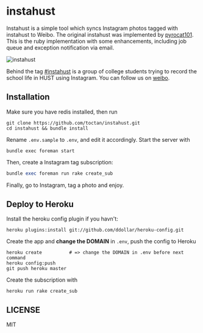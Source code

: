 # instahust

Instahust is a simple tool which syncs Instagram photos tagged with
instahust to Weibo.  The original instahust was implemented by
[pyrocat101](https://github.com/pyrocat101). This is the ruby
implementation with some enhancements, including job queue and
exception notification via email.

![instahust](http://distilleryimage0.s3.amazonaws.com/ceca1cacc35f11e2b56022000a9f1354_7.jpg)

Behind the tag [#instahust](http://statigr.am/tag/instahust) is a
group of college students trying to record the school life in HUST
using Instagram. You can follow us on [weibo](http://weibo.com/instahust).

## Installation

Make sure you have redis installed, then run

```
git clone https://github.com/toctan/instahust.git
cd instahust && bundle install
```

Rename `.env.sample` to `.env`, and edit it accordingly.  Start the
server with
```
bundle exec foreman start
```

Then, create a Instagram tag subscription:
```ruby
bundle exec foreman run rake create_sub
```

Finally, go to Instagram, tag a photo and enjoy.

## Deploy to Heroku

Install the heroku config plugin if you havn't:
```
heroku plugins:install git://github.com/ddollar/heroku-config.git
```

Create the app and **change the DOMAIN** in `.env`, push the config
to Heroku

```
heroku create          # => change the DOMAIN in .env before next command
heroku config:push
git push heroku master
```

Create the subscription with
```
heroku run rake create_sub
```

## LICENSE
MIT
